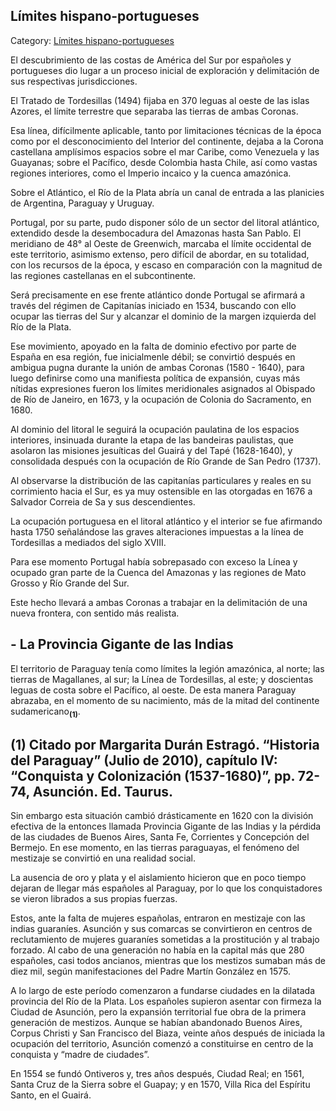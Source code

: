 ## Límites hispano-portugueses

Category: [Límites hispano-portugueses](http://descubrircorrientes.com.ar/2012/index.php/3192-historia-desde-el-origen-hasta-1814/tierra-argentina-1492-1588/segunda-gobernacion-de-irala/limites-hispano-portugueses)

El descubrimiento de las costas de América del Sur por españoles y portugueses dio lugar a un proceso inicial de exploración y delimitación de sus respectivas jurisdicciones.

El Tratado de Tordesillas (1494) fijaba en 370 leguas al oeste de las islas Azores, el límite terrestre que separaba las tierras de ambas Coronas.

Esa línea, difícilmente aplicable, tanto por limitaciones técnicas de la época como por el desconocimiento del Interior del continente, dejaba a la Corona castellana amplísimos espacios sobre el mar Caribe, como Venezuela y las Guayanas; sobre el Pacífico, desde Colombia hasta Chile, así como vastas regiones interiores, como el Imperio incaico y la cuenca amazónica.

Sobre el Atlántico, el Río de la Plata abría un canal de entrada a las planicies de Argentina, Paraguay y Uruguay.

Portugal, por su parte, pudo disponer sólo de un sector del litoral atlántico, extendido desde la desembocadura del Amazonas hasta San Pablo. El meridiano de 48° al Oeste de Greenwich, marcaba el límite occidental de este territorio, asimismo extenso, pero difícil de abordar, en su totalidad, con los recursos de la época, y escaso en comparación con la magnitud de las regiones castellanas en el subcontinente.

Será precisamente en ese frente atlántico donde Portugal se afirmará a través del régimen de Capitanías iniciado en 1534, buscando con ello ocupar las tierras del Sur y alcanzar el dominio de la margen izquierda del Río de la Plata.

Ese movimiento, apoyado en la falta de dominio efectivo por parte de España en esa región, fue inicialmenle débil; se convirtió después en ambigua pugna durante la unión de ambas Coronas (1580 - 1640), para luego definirse como una manifiesta política de expansión, cuyas más nítidas expresiones fueron los límites meridionales asignados al Obispado de Río de Janeiro, en 1673, y la ocupación de Colonia do Sacramento, en 1680.

Al dominio del litoral le seguirá la ocupación paulatina de los espacios interiores, insinuada durante la etapa de las bandeiras paulistas, que asolaron las misiones jesuíticas del Guairá y del Tapé (1628-1640), y consolidada después con la ocupación de Río Grande de San Pedro (1737).

Al observarse la distribución de las capitanías particulares y reales en su corrimiento hacia el Sur, es ya muy ostensible en las otorgadas en 1676 a Salvador Correia de Sa y sus descendientes.

La ocupación portuguesa en el litoral atlántico y el interior se fue afirmando hasta 1750 señalándose las graves alteraciones impuestas a la línea de Tordesillas a mediados del siglo XVIII.

Para ese momento Portugal había sobrepasado con exceso la Línea y ocupado gran parte de la Cuenca del Amazonas y las regiones de Mato Grosso y Río Grande del Sur.

Este hecho llevará a ambas Coronas a trabajar en la delimitación de una nueva frontera, con sentido más realista.

## **\- La Provincia Gigante de las Indias**

El territorio de Paraguay tenía como límites la legión amazónica, al norte; las tierras de Magallanes, al sur; la Línea de Tordesillas, al este; y doscientas leguas de costa sobre el Pacífico, al oeste. De esta manera Paraguay abrazaba, en el momento de su nacimiento, más de la mitad del continente sudamericano<sub><strong>(1)</strong></sub>.

## **(1)** Citado por Margarita Durán Estragó. “Historia del Paraguay” (Julio de 2010), capítulo IV: “Conquista y Colonización (1537-1680)”, pp. 72-74, Asunción. Ed. Taurus.

Sin embargo esta situación cambió drásticamente en 1620 con la división efectiva de la entonces llamada Provincia Gigante de las Indias y la pérdida de las ciudades de Buenos Aires, Santa Fe, Corrientes y Concepción del Bermejo. En ese momento, en las tierras paraguayas, el fenómeno del mestizaje se convirtió en una realidad social.

La ausencia de oro y plata y el aislamiento hicieron que en poco tiempo dejaran de llegar más españoles al Paraguay, por lo que los conquistadores se vieron librados a sus propias fuerzas.

Estos, ante la falta de mujeres españolas, entraron en mestizaje con las indias guaraníes. Asunción y sus comarcas se convirtieron en centros de reclutamiento de mujeres guaraníes sometidas a la prostitución y al trabajo forzado. Al cabo de una generación no había en la capital más que 280 españoles, casi todos ancianos, mientras que los mestizos sumaban más de diez mil, según manifestaciones del Padre Martín González en 1575.

A lo largo de este período comenzaron a fundarse ciudades en la dilatada provincia del Río de la Plata. Los españoles supieron asentar con firmeza la Ciudad de Asunción, pero la expansión territorial fue obra de la primera generación de mestizos. Aunque se habían abandonado Buenos Aires, Corpus Christi y San Francisco del Biaza, veinte años después de iniciada la ocupación del territorio, Asunción comenzó a constituirse en centro de la conquista y “madre de ciudades”.

En 1554 se fundó Ontiveros y, tres años después, Ciudad Real; en 1561, Santa Cruz de la Sierra sobre el Guapay; y en 1570, Villa Rica del Espíritu Santo, en el Guairá.